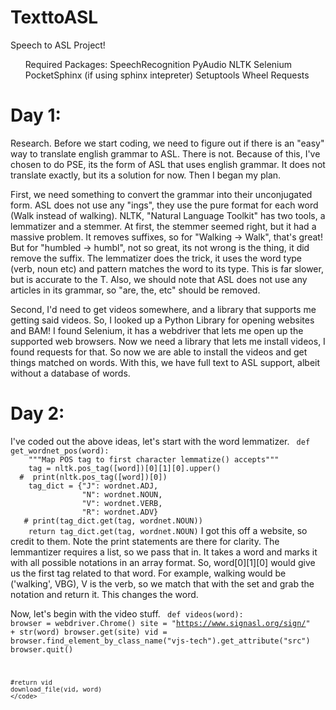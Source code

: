 # TexttoASL
Speech to ASL Project!
<ul>
Required Packages:
<l1> SpeechRecognition</l1>
<l1>PyAudio</l1>
<l1>NLTK</l1>
<l1>Selenium</l1>
<l1>PocketSphinx (if using sphinx intepreter)</l1>
<l1>Setuptools</l1>
<l1>Wheel</l1>
<l1>Requests</l1>
</ul>

<h1> Day 1: </h1>
<p>Research. Before we start coding, we need to figure out if there is an "easy" way to translate english grammar to ASL. There is not.
Because of this, I've chosen to do PSE, its the form of ASL that uses english grammar. It does not translate exactly, but its a solution for now.
Then I began my plan. </p>

First, we need something to convert the grammar into their unconjugated form. ASL does not use any "ings", they use the pure format for each word (Walk instead of walking). NLTK, 
"Natural Language Toolkit" has two tools, a lemmatizer and a stemmer. At first, the stemmer seemed right, but it had a massive problem. It removes suffixes, so for "Walking -> Walk",
that's great! But for "humbled -> humbl", not so great, its not wrong is the thing, it did remove the suffix. The lemmatizer does the trick, it uses the word type (verb, noun etc) 
and pattern matches the word to its type. This is far slower, but is accurate to the T. Also, we should note that ASL does not use any articles in its grammar, so "are, the, etc" should be removed.

Second, I'd need to get videos somewhere, and a library that supports me getting said videos. So, I looked up a Python Library for opening websites
and BAM! I found Selenium, it has a webdriver that lets me open up the supported web browsers. Now we need a library that lets me install videos, I found requests for that. So now we are able to install
the videos and get things matched on words. With this, we have full text to ASL support, albeit without a database of words.

<h1> Day 2: </h1>
I've coded out the above ideas, let's start with the word lemmatizer.
<code> def get_wordnet_pos(word):
    """Map POS tag to first character lemmatize() accepts"""
    tag = nltk.pos_tag([word])[0][1][0].upper()
  #  print(nltk.pos_tag([word])[0])
    tag_dict = {"J": wordnet.ADJ,
                "N": wordnet.NOUN,
                "V": wordnet.VERB,
                "R": wordnet.ADV}
   # print(tag_dict.get(tag, wordnet.NOUN))
    return tag_dict.get(tag, wordnet.NOUN)</code>
I got this off a website, so credit to them. Note the print statements are there for clarity. The lemmantizer requires a list, so we pass that in. It takes a word and marks it with all
possible notations in an array format. So, word[0][1][0] would give us the first tag related to that word. For example, walking would be ('walking', VBG), V is the verb, so we match that with
the set and grab the notation and return it. This changes the word.


Now, let's begin with the video stuff.
<code> def videos(word):
    browser = webdriver.Chrome()
    site = "https://www.signasl.org/sign/" + str(word)
    browser.get(site)
    vid = browser.find_element_by_class_name("vjs-tech").get_attribute("src")
    browser.quit()

    #return vid
    download_file(vid, word) 
    </code>
